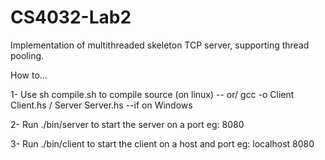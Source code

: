 # CS4032-Lab2
Implementation of multithreaded skeleton TCP server, supporting thread pooling.

How to...

1- Use sh compile.sh to compile source (on linux) -- 
or/ gcc -o Client Client.hs / Server Server.hs   --if on Windows

2- Run ./bin/server <port> to start the server on a port eg: 8080

3- Run ./bin/client <host> <port> to start the client on a host and port eg: localhost 8080

